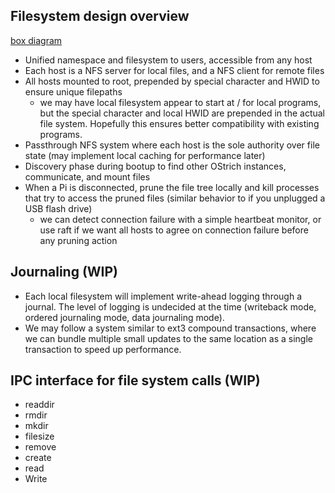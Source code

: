 ## Filesystem design overview

[box diagram](https://miro.com/app/board/uXjVLkHmiEQ=/?share_link_id=319986476225)
- Unified namespace and filesystem to users, accessible from any host
- Each host is a NFS server for local files, and a NFS client for remote files
- All hosts mounted to root, prepended by special character and HWID to ensure unique filepaths
  - we may have local filesystem appear to start at / for local programs, but the special character and local HWID are prepended in the actual file system. Hopefully this ensures better compatibility with existing programs.
- Passthrough NFS system where each host is the sole authority over file state (may implement local caching for performance later)
- Discovery phase during bootup to find other OStrich instances, communicate, and mount files
- When a Pi is disconnected, prune the file tree locally and kill processes that try to access the pruned files (similar behavior to if you unplugged a USB flash drive)
  - we can detect connection failure with a simple heartbeat monitor, or use raft if we want all hosts to agree on connection failure before any pruning action


## Journaling (WIP)
- Each local filesystem will implement write-ahead logging through a journal. The level of logging is undecided at the time (writeback mode, ordered journaling mode, data journaling mode).
- We may follow a system similar to ext3 compound transactions, where we can bundle multiple small updates to the same location as a single transaction to speed up performance.

## IPC interface for file system calls (WIP)
- readdir
- rmdir
- mkdir
- filesize
- remove
- create
- read
- Write
